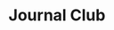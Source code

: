 ---
title: Journal Club
summary: Notes on papers in my reading list

reading_time: false  # Show estimated reading time?
share: false  # Show social sharing links?
profile: false  # Show author profile?
comments: false  # Show comments?

active: false

# Optional header image (relative to `assets/media/` folder).
header:
  caption: ""
  image: ""
---